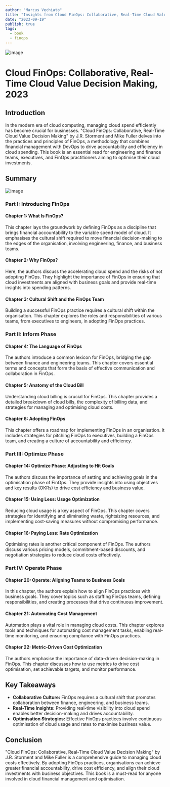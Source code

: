 ```yaml
---
author: "Marcus Vechiato"
title: "Insights from Cloud FinOps: Collaborative, Real-Time Cloud Value Decision Making by J.R. Storment & Mike Fuller"
date: "2023-09-19"
publish: true
tags: 
  - book
  - finops
--- 
```


![image](/obsidian/cloud_finops.jpg)

# Cloud FinOps: Collaborative, Real-Time Cloud Value Decision Making, 2023

## Introduction

In the modern era of cloud computing, managing cloud spend efficiently has become crucial for businesses. "Cloud FinOps: Collaborative, Real-Time Cloud Value Decision Making" by J.R. Storment and Mike Fuller delves into the practices and principles of FinOps, a methodology that combines financial management with DevOps to drive accountability and efficiency in cloud spending. This book is an essential read for engineering and finance teams, executives, and FinOps practitioners aiming to optimise their cloud investments.

## Summary
![image](/obsidian/mindmap_cloud_finops.png)
### Part I: Introducing FinOps

#### Chapter 1: What Is FinOps?

This chapter lays the groundwork by defining FinOps as a discipline that brings financial accountability to the variable spend model of cloud. It emphasises the cultural shift required to move financial decision-making to the edges of the organisation, involving engineering, finance, and business teams.

#### Chapter 2: Why FinOps?

Here, the authors discuss the accelerating cloud spend and the risks of not adopting FinOps. They highlight the importance of FinOps in ensuring that cloud investments are aligned with business goals and provide real-time insights into spending patterns.

#### Chapter 3: Cultural Shift and the FinOps Team

Building a successful FinOps practice requires a cultural shift within the organisation. This chapter explores the roles and responsibilities of various teams, from executives to engineers, in adopting FinOps practices.

### Part II: Inform Phase

#### Chapter 4: The Language of FinOps

The authors introduce a common lexicon for FinOps, bridging the gap between finance and engineering teams. This chapter covers essential terms and concepts that form the basis of effective communication and collaboration in FinOps.

#### Chapter 5: Anatomy of the Cloud Bill

Understanding cloud billing is crucial for FinOps. This chapter provides a detailed breakdown of cloud bills, the complexity of billing data, and strategies for managing and optimising cloud costs.

#### Chapter 6: Adopting FinOps

This chapter offers a roadmap for implementing FinOps in an organisation. It includes strategies for pitching FinOps to executives, building a FinOps team, and creating a culture of accountability and efficiency.

### Part III: Optimize Phase

#### Chapter 14: Optimize Phase: Adjusting to Hit Goals

The authors discuss the importance of setting and achieving goals in the optimisation phase of FinOps. They provide insights into using objectives and key results (OKRs) to drive cost efficiency and business value.

#### Chapter 15: Using Less: Usage Optimization

Reducing cloud usage is a key aspect of FinOps. This chapter covers strategies for identifying and eliminating waste, rightsizing resources, and implementing cost-saving measures without compromising performance.

#### Chapter 16: Paying Less: Rate Optimization

Optimising rates is another critical component of FinOps. The authors discuss various pricing models, commitment-based discounts, and negotiation strategies to reduce cloud costs effectively.

### Part IV: Operate Phase

#### Chapter 20: Operate: Aligning Teams to Business Goals

In this chapter, the authors explain how to align FinOps practices with business goals. They cover topics such as staffing FinOps teams, defining responsibilities, and creating processes that drive continuous improvement.

#### Chapter 21: Automating Cost Management

Automation plays a vital role in managing cloud costs. This chapter explores tools and techniques for automating cost management tasks, enabling real-time monitoring, and ensuring compliance with FinOps practices.

#### Chapter 22: Metric-Driven Cost Optimization

The authors emphasise the importance of data-driven decision-making in FinOps. This chapter discusses how to use metrics to drive cost optimisation, set achievable targets, and monitor performance.

## Key Takeaways

- **Collaborative Culture:** FinOps requires a cultural shift that promotes collaboration between finance, engineering, and business teams.
- **Real-Time Insights:** Providing real-time visibility into cloud spend enables better decision-making and drives accountability.
- **Optimisation Strategies:** Effective FinOps practices involve continuous optimisation of cloud usage and rates to maximise business value.

## Conclusion

"Cloud FinOps: Collaborative, Real-Time Cloud Value Decision Making" by J.R. Storment and Mike Fuller is a comprehensive guide to managing cloud costs effectively. By adopting FinOps practices, organisations can achieve greater financial accountability, drive cost efficiency, and align their cloud investments with business objectives. This book is a must-read for anyone involved in cloud financial management and optimisation.

